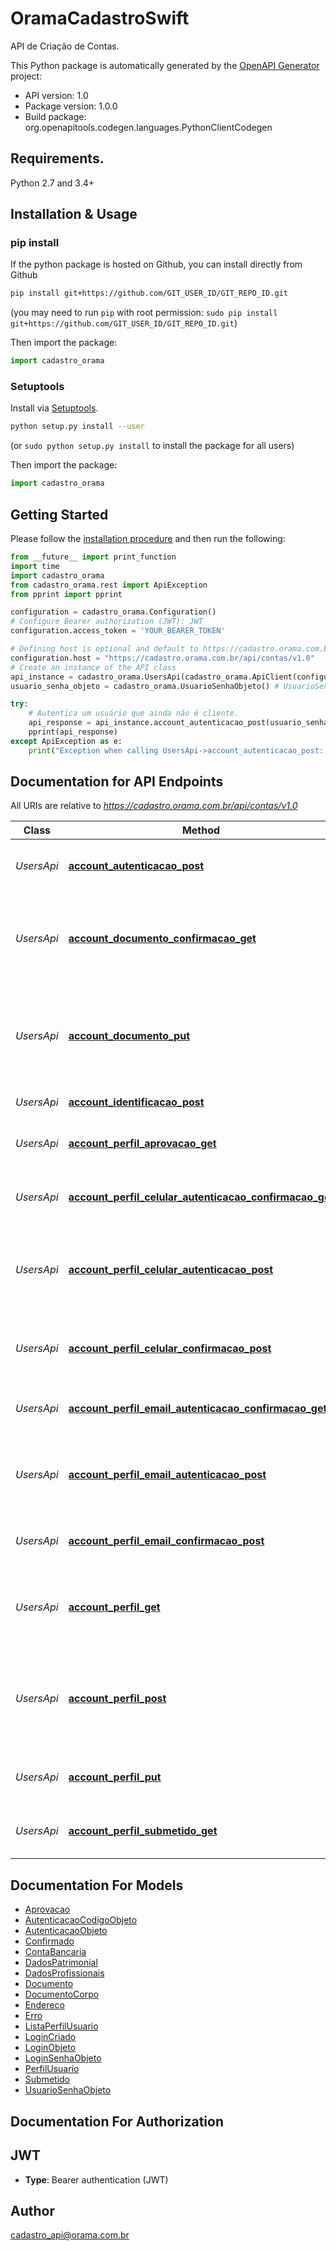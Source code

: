 # OramaCadastroSwift
API de Criação de Contas.

This Python package is automatically generated by the [OpenAPI Generator](https://openapi-generator.tech) project:

- API version: 1.0
- Package version: 1.0.0
- Build package: org.openapitools.codegen.languages.PythonClientCodegen

## Requirements.

Python 2.7 and 3.4+

## Installation & Usage
### pip install

If the python package is hosted on Github, you can install directly from Github

```sh
pip install git+https://github.com/GIT_USER_ID/GIT_REPO_ID.git
```
(you may need to run `pip` with root permission: `sudo pip install git+https://github.com/GIT_USER_ID/GIT_REPO_ID.git`)

Then import the package:
```python
import cadastro_orama 
```

### Setuptools

Install via [Setuptools](http://pypi.python.org/pypi/setuptools).

```sh
python setup.py install --user
```
(or `sudo python setup.py install` to install the package for all users)

Then import the package:
```python
import cadastro_orama
```

## Getting Started

Please follow the [installation procedure](#installation--usage) and then run the following:

```python
from __future__ import print_function
import time
import cadastro_orama
from cadastro_orama.rest import ApiException
from pprint import pprint

configuration = cadastro_orama.Configuration()
# Configure Bearer authorization (JWT): JWT
configuration.access_token = 'YOUR_BEARER_TOKEN'

# Defining host is optional and default to https://cadastro.orama.com.br/api/contas/v1.0
configuration.host = "https://cadastro.orama.com.br/api/contas/v1.0"
# Create an instance of the API class
api_instance = cadastro_orama.UsersApi(cadastro_orama.ApiClient(configuration))
usuario_senha_objeto = cadastro_orama.UsuarioSenhaObjeto() # UsuarioSenhaObjeto | Dados para autenticação do usuário

try:
    # Autentica um usuário que ainda não é cliente.
    api_response = api_instance.account_autenticacao_post(usuario_senha_objeto)
    pprint(api_response)
except ApiException as e:
    print("Exception when calling UsersApi->account_autenticacao_post: %s\n" % e)

```

## Documentation for API Endpoints

All URIs are relative to *https://cadastro.orama.com.br/api/contas/v1.0*

Class | Method | HTTP request | Description
------------ | ------------- | ------------- | -------------
*UsersApi* | [**account_autenticacao_post**](docs/UsersApi.md#account_autenticacao_post) | **POST** /autenticacao/ | Autentica um usuário que ainda não é cliente.
*UsersApi* | [**account_documento_confirmacao_get**](docs/UsersApi.md#account_documento_confirmacao_get) | **GET** /perfil/{cpf}/documento/confirmacao/ | Consulta o status de confirmação do documento que foi submetido
*UsersApi* | [**account_documento_put**](docs/UsersApi.md#account_documento_put) | **PUT** /perfil/{cpf}/documento/ | Anexa ou atualiza documento para conferencia de autenticidade do perfil.
*UsersApi* | [**account_identificacao_post**](docs/UsersApi.md#account_identificacao_post) | **POST** /identificacao/ | Cria um login para usuário.
*UsersApi* | [**account_perfil_aprovacao_get**](docs/UsersApi.md#account_perfil_aprovacao_get) | **GET** /perfil/{cpf}/aprovacao/ | Retorna o estado de aprovação de um perfil
*UsersApi* | [**account_perfil_celular_autenticacao_confirmacao_get**](docs/UsersApi.md#account_perfil_celular_autenticacao_confirmacao_get) | **GET** /perfil/{cpf}/celular/autenticacao/confirmacao/ | Estado atual de confirmação do celular
*UsersApi* | [**account_perfil_celular_autenticacao_post**](docs/UsersApi.md#account_perfil_celular_autenticacao_post) | **POST** /perfil/{cpf}/celular/autenticacao/ | Gera um código para iniciar o processo de validação do número do celular
*UsersApi* | [**account_perfil_celular_confirmacao_post**](docs/UsersApi.md#account_perfil_celular_confirmacao_post) | **POST** /perfil/{cpf}/celular/autenticacao/confirmacao/ | Confirma o numero de celular, concluindo a validação
*UsersApi* | [**account_perfil_email_autenticacao_confirmacao_get**](docs/UsersApi.md#account_perfil_email_autenticacao_confirmacao_get) | **GET** /perfil/{cpf}/email/autenticacao/confirmacao/ | Estado atual de confirmação do email
*UsersApi* | [**account_perfil_email_autenticacao_post**](docs/UsersApi.md#account_perfil_email_autenticacao_post) | **POST** /perfil/{cpf}/email/autenticacao/ | Gera um código para iniciar o processo de validação do email
*UsersApi* | [**account_perfil_email_confirmacao_post**](docs/UsersApi.md#account_perfil_email_confirmacao_post) | **POST** /perfil/{cpf}/email/autenticacao/confirmacao/ | Confirma o email, concluindo a validação
*UsersApi* | [**account_perfil_get**](docs/UsersApi.md#account_perfil_get) | **GET** /perfil/{cpf}/ | Retorna o perfil de um usuário que ainda não foi transformado em cliente.
*UsersApi* | [**account_perfil_post**](docs/UsersApi.md#account_perfil_post) | **POST** /perfil/{cpf}/ | Submete o perfil de usuário associado a um login para ser criado como cliente.
*UsersApi* | [**account_perfil_put**](docs/UsersApi.md#account_perfil_put) | **PUT** /perfil/{cpf}/ | Atualiza perfil para criação de conta.
*UsersApi* | [**account_perfil_submetido_get**](docs/UsersApi.md#account_perfil_submetido_get) | **GET** /perfil/{cpf}/submetido/ | Retorna o estado de submissão de um perfil


## Documentation For Models

 - [Aprovacao](docs/Aprovacao.md)
 - [AutenticacaoCodigoObjeto](docs/AutenticacaoCodigoObjeto.md)
 - [AutenticacaoObjeto](docs/AutenticacaoObjeto.md)
 - [Confirmado](docs/Confirmado.md)
 - [ContaBancaria](docs/ContaBancaria.md)
 - [DadosPatrimonial](docs/DadosPatrimonial.md)
 - [DadosProfissionais](docs/DadosProfissionais.md)
 - [Documento](docs/Documento.md)
 - [DocumentoCorpo](docs/DocumentoCorpo.md)
 - [Endereco](docs/Endereco.md)
 - [Erro](docs/Erro.md)
 - [ListaPerfilUsuario](docs/ListaPerfilUsuario.md)
 - [LoginCriado](docs/LoginCriado.md)
 - [LoginObjeto](docs/LoginObjeto.md)
 - [LoginSenhaObjeto](docs/LoginSenhaObjeto.md)
 - [PerfilUsuario](docs/PerfilUsuario.md)
 - [Submetido](docs/Submetido.md)
 - [UsuarioSenhaObjeto](docs/UsuarioSenhaObjeto.md)


## Documentation For Authorization


## JWT

- **Type**: Bearer authentication (JWT)


## Author

cadastro_api@orama.com.br


